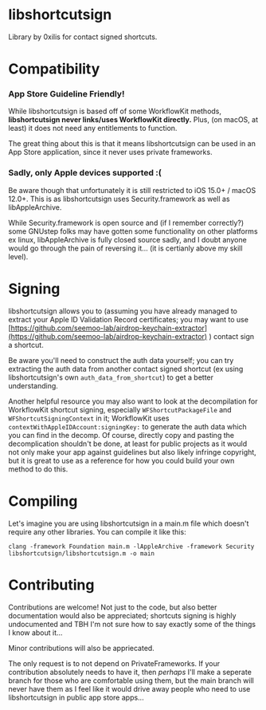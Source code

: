 # libshortcutsign

Library by 0xilis for contact signed shortcuts.

# Compatibility

### App Store Guideline Friendly!
While libshortcutsign is based off of some WorkflowKit methods, **libshortcutsign never links/uses WorkflowKit directly.** Plus, (on macOS, at least) it does not need any entitlements to function.

The great thing about this is that it means libshortcutsign can be used in an App Store application, since it never uses private frameworks.

### Sadly, only Apple devices supported :(
Be aware though that unfortunately it is still restricted to iOS 15.0+ / macOS 12.0+. This is as libshortcutsign uses Security.framework as well as libAppleArchive.

While Security.framework is open source and (if I remember correctly?) some GNUstep folks may have gotten some functionality on other platforms ex linux, libAppleArchive is fully closed source sadly, and I doubt anyone would go through the pain of reversing it... (it is certianly above my skill level).

# Signing
libshortcutsign allows you to (assuming you have already managed to extract your Apple ID Validation Record certificates; you may want to use [https://github.com/seemoo-lab/airdrop-keychain-extractor](https://github.com/seemoo-lab/airdrop-keychain-extractor) ) contact sign a shortcut.

Be aware you'll need to construct the auth data yourself; you can try extracting the auth data from another contact signed shortcut (ex using libshortcutsign's own `auth_data_from_shortcut`) to get a better understanding.

Another helpful resource you may also want to look at the decompilation for WorkflowKit shortcut signing, especially `WFShortcutPackageFile` and `WFShortcutSigningContext` in it; WorkflowKit uses `contextWithAppleIDAccount:signingKey:` to generate the auth data which you can find in the decomp. Of course, directly copy and pasting the decomplication shouldn't be done, at least for public projects as it would not only make your app against guidelines but also likely infringe copyright, but it is great to use as a reference for how you could build your own method to do this.

# Compiling

Let's imagine you are using libshortcutsign in a main.m file which doesn't require any other libraries. You can compile it like this:

`clang -framework Foundation main.m -lAppleArchive -framework Security libshortcutsign/libshortcutsign.m -o main`

# Contributing

Contributions are welcome! Not just to the code, but also better documentation would also be appreciated; shortcuts signing is highly undocumented and TBH I'm not sure how to say exactly some of the things I know about it...

Minor contributions will also be appriecated.

The only request is to not depend on PrivateFrameworks. If your contribution absolutely needs to have it, then *perhaps* I'll make a seperate branch for those who are comfortable using them, but the main branch will never have them as I feel like it would drive away people who need to use libshortcutsign in public app store apps...
